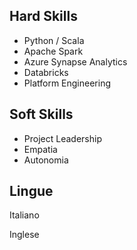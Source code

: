 <div class="grid grid-cols-1 md:grid-cols-3 gap-8">
<div>

## Hard Skills

<div class="space-y-4">
    <ul class="list-disc list-inside space-y-1">
        <li>Python / Scala</li>
        <li>Apache Spark</li>
        <li>Azure Synapse Analytics</li>
        <li>Databricks</li>
        <li>Platform Engineering</li>
    </ul>
</div>
</div>

<div>

## Soft Skills

<div class="space-y-4">
    <ul class="list-disc list-inside space-y-1">
        <li>Project Leadership</li>
        <li>Empatia</li>
        <li>Autonomia</li>
    </ul>
</div>
</div>

<div>

## Lingue


<div class="space-y-4">
    <div>
        <p class="font-medium" data-static-lang="skill_lang_it">Italiano</p>
        <div class="progress-bar-bg mt-1">
            <div class="progress-bar-fill" style="width: 100%;"></div>
        </div>
    </div>
    <div><p class="font-medium" data-static-lang="skill_lang_en">Inglese</p>
        <div class="progress-bar-bg mt-1">
            <div class="progress-bar-fill" style="width: 50%;"></div>
        </div>
    </div>
</div>
</div>

</div>